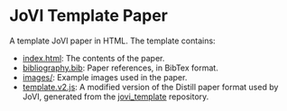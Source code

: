 # JoVI Template Paper
A template JoVI paper in HTML. The template contains:

- [index.html](index.html): The contents of the paper.
- [bibliography.bib](bibliography.bib): Paper references, in BibTex format.
- [images/](images/): Example images used in the paper.
- [template.v2.js](template.v2.js): A modified version of the Distill paper format used by JoVI, generated from the [jovi_template](https://github.com/journalovi/jovi_template) repository.
